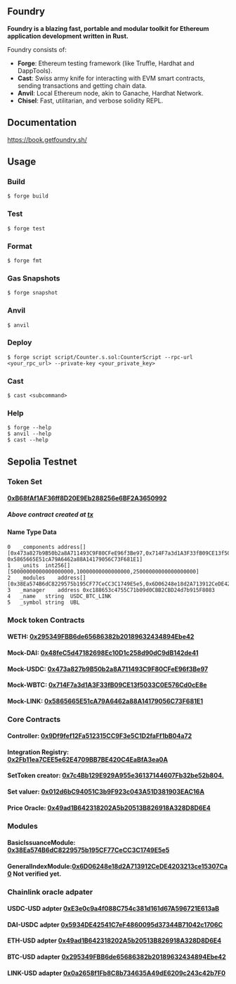 ## Foundry

**Foundry is a blazing fast, portable and modular toolkit for Ethereum application development written in Rust.**

Foundry consists of:

-   **Forge**: Ethereum testing framework (like Truffle, Hardhat and DappTools).
-   **Cast**: Swiss army knife for interacting with EVM smart contracts, sending transactions and getting chain data.
-   **Anvil**: Local Ethereum node, akin to Ganache, Hardhat Network.
-   **Chisel**: Fast, utilitarian, and verbose solidity REPL.

## Documentation

https://book.getfoundry.sh/

## Usage

### Build

```shell
$ forge build
```

### Test

```shell
$ forge test
```

### Format

```shell
$ forge fmt
```

### Gas Snapshots

```shell
$ forge snapshot
```

### Anvil

```shell
$ anvil
```

### Deploy

```shell
$ forge script script/Counter.s.sol:CounterScript --rpc-url <your_rpc_url> --private-key <your_private_key>
```

### Cast

```shell
$ cast <subcommand>
```

### Help

```shell
$ forge --help
$ anvil --help
$ cast --help
```
## Sepolia Testnet

### Token Set

#### [0xB68fAf1AF36ff8D20E9Eb288256e6BF2A3650992](https://sepolia.etherscan.io/address/0xB68fAf1AF36ff8D20E9Eb288256e6BF2A3650992)
##### Above contract created at [tx](https://sepolia.etherscan.io/tx/0xdb237de0b2a74a6d47a504bba1362dab946e2175cbe500d5ec59c8dc450c843b)

####	Name	Type	Data
    0	_components	address[]	[0x473a827b9B50b2a8A711493C9F80CFeE96f3Be97,0x714F7a3d1A3F33fB09CE13f5033C0E576Cd0cE8e,         0x5865665E51cA79A6462a88A14179056C73F681E1]
    1	_units	int256[]	[50000000000000000000,10000000000000000,25000000000000000000]
    2	_modules	address[]	[0x38Ea574B6dC8229575b195CF77CeCC3C1749E5e5,0x6D06248e18d2A713912CeDE4203213ce15307Ca0]
    3	_manager	address	0xc188653c4755C71b09d0CBB2CBD24d7b915F8083
    4	_name	string	USDC_BTC_LINK
    5	_symbol	string	UBL


### Mock token Contracts

#### WETH: [0x295349FBB6de65686382b20189632434894Ebe42](https://sepolia.etherscan.io/address/0x295349FBB6de65686382b20189632434894Ebe42)

#### Mock-DAI: [0x48feC5d47182698Ec10D1c258d90dC9dB142de41](https://sepolia.etherscan.io/address/0x48feC5d47182698Ec10D1c258d90dC9dB142de41)

#### Mock-USDC: [0x473a827b9B50b2a8A711493C9F80CFeE96f3Be97](https://sepolia.etherscan.io/address/0x473a827b9B50b2a8A711493C9F80CFeE96f3Be97)

#### Mock-WBTC: [0x714F7a3d1A3F33fB09CE13f5033C0E576Cd0cE8e](https://sepolia.etherscan.io/address/0x714F7a3d1A3F33fB09CE13f5033C0E576Cd0cE8e)

#### Mock-LINK: [0x5865665E51cA79A6462a88A14179056C73F681E1](https://sepolia.etherscan.io/address/0x5865665E51cA79A6462a88A14179056C73F681E1)

### Core Contracts

#### Controller: [0x9Df9fef12Fa512315CC9F3e5C1D2faFf1bB04a72](https://sepolia.etherscan.io/address/0x9Df9fef12Fa512315CC9F3e5C1D2faFf1bB04a72)

#### Integration Registry: [0x2Fb11ea7CEE5e62E4709BB7BE420C4EaBfA3ea0A](https://sepolia.etherscan.io/address/0x2Fb11ea7CEE5e62E4709BB7BE420C4EaBfA3ea0A)

#### SetToken creator: [0x7c4Bb129E929A955e36137144607Fb32be52b804.](https://sepolia.etherscan.io/address/0x7c4Bb129E929A955e36137144607Fb32be52b804)

#### Set valuer: [0x012d6bC94051C3b9F923c043A51D381903EAC16A](https://sepolia.etherscan.io/address/0x012d6bC94051C3b9F923c043A51D381903EAC16A)

#### Price Oracle: [0x49ad1B642318202A5b20513B826918A328D8D6E4](https://sepolia.etherscan.io/address/0x012d6bC94051C3b9F923c043A51D381903EAC16A)

### Modules

#### BasicIssuanceModule: [0x38Ea574B6dC8229575b195CF77CeCC3C1749E5e5](https://sepolia.etherscan.io/address/0x38Ea574B6dC8229575b195CF77CeCC3C1749E5e5)

#### GeneralIndexModule:[0x6D06248e18d2A713912CeDE4203213ce15307Ca0](https://sepolia.etherscan.io/address/0x6D06248e18d2A713912CeDE4203213ce15307Ca0) Not verified yet.

### Chainlink oracle adpater

#### USDC-USD adpter [0xE3e0c9a4f088C754c381d161d67A596721E613aB](https://sepolia.etherscan.io/address/0xE3e0c9a4f088C754c381d161d67A596721E613aB)

#### DAI-USDC adpter [0x5934DE42541C7eF4860095d37344B71042c1706C](https://sepolia.etherscan.io/address/0x5934DE42541C7eF4860095d37344B71042c1706C)

#### ETH-USD adpter [0x49ad1B642318202A5b20513B826918A328D8D6E4](https://sepolia.etherscan.io/address/0x5934DE42541C7eF4860095d37344B71042c1706C)

#### BTC-USD adapter [0x295349FBB6de65686382b20189632434894Ebe42](https://sepolia.etherscan.io/address/0x295349FBB6de65686382b20189632434894Ebe42)

#### LINK-USD adapter [0x0a2658f1Fb8C8b734635A49dE6209c243c42b7F0](https://sepolia.etherscan.io/address/0x0a2658f1Fb8C8b734635A49dE6209c243c42b7F0)
